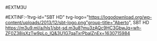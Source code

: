 #EXTM3U

#EXTINF:-1tvg-id="SBT HD" tvg-logo="https://logodownload.org/wp-content/uploads/2013/12/sbt-logo.png"group-title="Aberto", SBT HD
https://m3u9.ml/a/hls1/sbt-sd.m3u8?mu3zAQc9HC3GbwJq=wh-ZF0Z38isXzTw9pLo_lQ&3U1G7qaTxrPbalZnEx=1630715984
